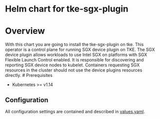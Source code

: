 # Helm chart for tke-sgx-plugin

# Overview

With this chart you are going to install the tke-sgx-plugin on tke. This operator is a control plane for running SGX device plugin on TKE. The SGX device plugin allows workloads to use Intel SGX on platforms with SGX Flexible Launch Control enabled. 
It is responsible for discovering and reporting SGX device nodes to kubelet. Containers requesting SGX resources in the cluster should not use the device plugins resources directly.
# Prerequisites

* Kubernetes >= v1.14

## Configuration

All configuration settings are contained and described in
[values.yaml](tke-sgx-plugin/values.yaml).
